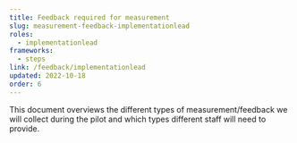 ```yaml
---
title: Feedback required for measurement
slug: measurement-feedback-implementationlead
roles:
  - implementationlead
frameworks:
  - steps
link: /feedback/implementationlead
updated: 2022-10-18
order: 6
---
```

This document overviews the different types of measurement/feedback we will collect during the pilot and which types different staff will need to provide.​